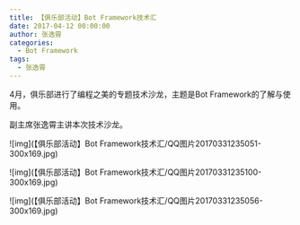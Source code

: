 ```yaml
---
title: 【俱乐部活动】Bot Framework技术汇
date: 2017-04-12 00:00:00
author: 张逸霄
categories:
  - Bot Framework
tags:
  - 张逸霄
---
```



4月，俱乐部进行了编程之美的专题技术沙龙，主题是Bot Framework的了解与使用。

副主席张逸霄主讲本次技术沙龙。

![img](【俱乐部活动】Bot Framework技术汇/QQ图片20170331235051-300x169.jpg)

![img](【俱乐部活动】Bot Framework技术汇/QQ图片20170331235100-300x169.jpg)

![img](【俱乐部活动】Bot Framework技术汇/QQ图片20170331235056-300x169.jpg)
